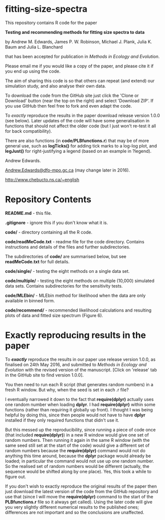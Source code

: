# fitting-size-spectra

This repository contains R code for the paper 

**Testing and recommending methods for fitting size spectra to data** 

by Andrew M. Edwards, James P. W. Robinson, Michael J. Plank, Julia K. Baum and Julia L. Blanchard

that has been accepted for publication in *Methods in Ecology and Evolution*. 

Please email me if you would like a copy of the paper, and please cite it if you end up using the code.

The aim of sharing this code is so that others can repeat (and extend) our simulation study, and also analyse their own data.

To download the code from the GitHub site just click the 'Clone or Download' button (near the top on the right) and select 'Download ZIP'. If you use GitHub then feel free to fork and even adapt the code.

To *exactly* reproduce the results in the paper
download release version 1.0.0 (see below). Later updates of the code will have some generalisation in functions that should not affect the older code (but I just won't re-test it all for back compatibility).

There are also functions (in **code/PLBfunctions.r**) that may be of more general use, such as **logTicks()** for adding tick marks to a log-log plot, and **legJust()** for right-justifying a legend (based on an example in ?legend). 

Andrew Edwards. 

Andrew.Edwards@dfo-mpo.gc.ca (may change later in 2016).

http://www.chebucto.ns.ca/~english 

# Repository Contents

**README.md** - this file.

**.gitignore** - ignore this if you don't know what it is.

**code/** - directory containing all the R code.

**code/readMeCode.txt** - readme file for the code directory. Contains instructions and details of the files and further subdirectories.

The subdirectories of **code/** are summarised below, but see **readMeCode.txt** for full details.

**code/single/** - testing the eight methods on a single data set.

**code/multiple/** - testing the eight methods on multiple (10,000) simulated data sets. Contains subdirectories for the sensitivity tests.

**code/MLEbin/** - MLEbin method for likelihood when the data are only available in binned form.

**code/recommend/** - recommended likelihood calculations and resulting plots of data and fitted size spectrum (Figure 6).

# Exactly reproducing results in the paper

To ***exactly*** reproduce the results in our paper use release version 1.0.0, as finalised on 24th May 2016, and submitted to *Methods in Ecology and Evolution* with the revised version of the manuscript. [Click on 'release' tab in the GitHub site to find version 1.0.0]. 

You then need to run each R script (that generates random numbers) in a fresh R window. But why, when the seed is set in each .r file?

I eventually narrowed it down to the fact that **require(dplyr)** actually uses one random number when loading **dplyr**. I had **require(dplyr)** within some functions (rather than requiring it globally up front). I thought I was being helpful by doing this, since then people would not have to have **dplyr** installed if they only required functions that didn't use it. 

But this messed up the reproducibility, since running a piece of code once (that included **require(dplyr)**) in a new R window would give one set of random numbers. Then running it again in the same R window (with the same seed still set at the start of the code) would give a different set of random numbers because the **require(dplyr)** command would not do anything this time around, because the **dplyr** package would already be loaded; in particular the command would not use up one random number. So the realised set of random numbers would be different (actually, the sequence would be shifted along by one place). Yes, this took a while to figure out.

If you don't wish to exactly reproduce the original results of the paper then just download the latest version of the code from the GitHub repository and use that (since I will move the **require(dplyr)** command to the start of the **PLBfunctions.r** file so it always get called). Using the later code will give you very slightly different numerical results to the published ones; differences are not important and so the conclusions are unaffected.  
